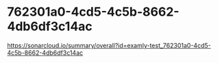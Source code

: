 # 762301a0-4cd5-4c5b-8662-4db6df3c14ac
https://sonarcloud.io/summary/overall?id=examly-test_762301a0-4cd5-4c5b-8662-4db6df3c14ac

